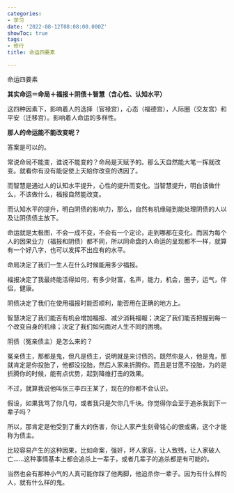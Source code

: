 ```yaml
---
categories:
- 学习
date: '2022-08-12T08:08:00.000Z'
showToc: true
tags:
- 修行
title: 命运四要素

---
```


命运四要素

**其实命运＝命局＋福报＋阴债＋智慧（含心性、认知水平）**

这四种因素下，影响着人的选择（官禄宫），心态（福德宫），人际圈（交友宫）和平安（迁移宫）。影响着人命运的多样性。

**那人的命运能不能改变呢？**

答案是可以的。

常说命局不能变，谁说不能变的？命局是天赋予的。那么天自然能大笔一挥就改变。就看你有没有能促使上天給你改变的诱因了。

而智慧是通过人的认知水平提升，心性的提升而变化。当智慧提升，明白该做什么，不该做什么，福报自然能改变。

而认知水平的提升，明白阴债的影响力，那么，自然有机缘碰到能处理阴债的人以及让阴债债主放下。

命运就是太极图，不会一成不变，不会有一个定论，走到哪都在变化。而因为每个人的因果业力（福报和阴债）都不同，所以同命盘的人命运的呈现都不一样，就算有一个好八字，也可以发挥不出应有的水平。

命局决定了我们一生人在什么时候能用多少福报。

福报决定了我最终能活得如何，有多少财富，名声，能力，机会，圈子，运气，伴侣，健康。

阴债决定了我们在使用福报时能否顺利，能否用在正确的地方上。

智慧决定了我们能否有机会增加福报、减少消耗福報；决定了我们能否把握到每一个改变自身的机缘；决定了我们如何面对人生不同的困境。

阴债（冤亲债主）是怎么来的？

冤亲债主，那都是鬼，但凡是债主，说明就是来讨债的。既然你是人，他是鬼，那就肯定是你投胎了，他都没投胎，然后人家来折腾你。而且是甘愿不投胎，为的是折腾你的时候，能有点优势，起到降维打击的效果。

不过，就算我说他叫张三李四王某了，现在的你都不会认识。

假设，如果我骂了你几句，或者我只是欠你几千块。你觉得你会至于追杀我到下一辈子吗？

所以，那肯定是他受到了重大的伤害，你让人家产生刻骨铭心的恨或痛，这个才能称为债主。

比较容易产生的这种因果，比如命案，强奸，坏人家庭，让人致残，让人家破人亡……这种事情基本上都会追杀上一辈子，或者几辈子的追杀都是有可能的。

当然也会有那种小气的人真可能你踩了他两脚，他追杀你一辈子。因为有什么样的人，就有什么样的鬼。